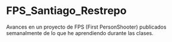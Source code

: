 # FPS_Santiago_Restrepo
Avances en un proyecto de FPS (First PersonShooter) publicados semanalmente de lo que he aprendiendo durante las clases.
